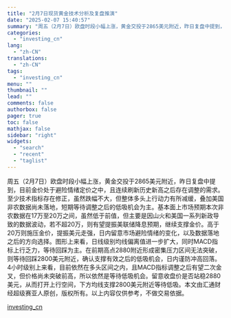 ```yaml
---
title: "2月7日现货黄金技术分析及复盘推演"
date: "2025-02-07 15:40:57"
summary: "周五（2月7日）欧盘时段小幅上涨，黄金交投于2865美元附近，昨日复盘中提到，目前金价处于避险情绪定..."
categories:
  - "investing_cn"
lang:
  - "zh-CN"
translations:
  - "zh-CN"
tags:
  - "investing_cn"
menu: ""
thumbnail: ""
lead: ""
comments: false
authorbox: false
pager: true
toc: false
mathjax: false
sidebar: "right"
widgets:
  - "search"
  - "recent"
  - "taglist"
---
```


周五（2月7日）欧盘时段小幅上涨，黄金交投于2865美元附近，昨日复盘中提到，目前金价处于避险情绪定价之中，且连续刷新历史新高之后存在调整的需求。至少技术指标存在修正，虽然跌幅不大，但整体多头上行动力有所减缓，叠加美国非农数据尚未落地，短期等待调整之后的低吸机会为主。基本面上市场预期本次非农数据在17万至20万之间，虽然低于前值，但主要是因山火和美国一系列新政导致的数据波动，若不超20万，则有望提振美联储降息预期，继续支撑金价。高于20万则施压金价，提振美元走强，日内留意市场避险情绪的变化，以及数据落地之后的方向选择。图形上来看，日线级别均线偏离值进一步扩大，同时MACD指标上行乏力，等待回踩为主。在前期高点2880附近形成密集压力区间无法突破，则等待回踩2800美元附近，确认支撑有效之后的低吸机会，日内谨防冲高回落。4小时级别上来看，目前依然在多头区间之内，且MACD指标调整之后有望二次金叉，但价格尚未突破前高，所以依然是等待低吸机会。留意收盘价是否站稳2880美元，从而打开上行空间，下方均线支撑2800美元附近等待低吸。本文由汇通财经超级赛亚人原创，版权所有。以上内容仅供参考，不做交易依据。

[investing_cn](https://cn.investing.com/news/commodities-news/article-2661911)
